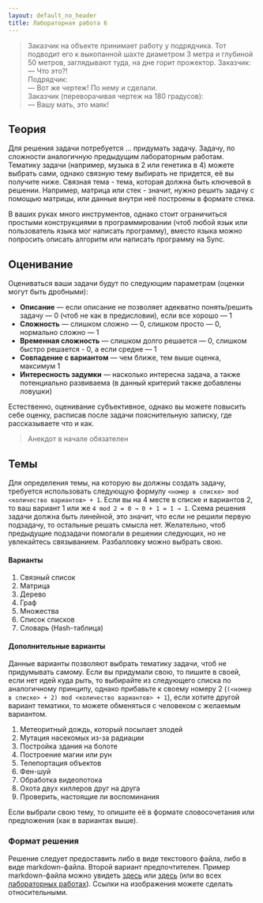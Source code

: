 ```yaml
---
layout: default_no_header
title: Лабораторная работа 6
---
```


> Заказчик на объекте принимает работу у подрядчика. Тот подводит его к выкопанной шахте диаметром 3 метра и 
> глубиной 50 метров, заглядывают туда, на дне горит прожектор.
> Заказчик:  
> — Что это?!  
> Подрядчик:  
> — Вот же чертеж! По нему и сделали.  
> Заказчик (переворачивая чертеж на 180 градусов):  
> — Вашу мать, это маяк!  

## Теория

Для решения задачи потребуется ... придумать задачу. Задачу, по сложности аналогичную предыдущим лабораторным работам. Тематику
задачи (например, музыка в 2 или генетика в 4) можете выбрать сами, однако связную тему выбирать не придется, её вы получите ниже.
Связная тема - тема, которая должна быть ключевой в решении. Например, матрица или стек - значит, нужно решить задачу с помощью 
матрицы, или данные внутри неё построены в формате стека.

В ваших руках много инструментов, однако стоит ограничиться простыми конструкциями в программировании (чтоб любой язык или 
пользователь языка мог написать программу), вместо языка можно попросить описать алгоритм или написать программу на Sync.

## Оценивание

Оцениваться ваши задачи будут по следующим параметрам (оценки могут быть дробными):

- **Описание** — если описание не позволяет адекватно понять/решить задачу — 0 (чтоб не как в предисловии), если все хорошо — 1
- **Сложность** — слишком сложно — 0, слишком просто — 0, нормально сложно — 1
- **Временная сложность** — слишком долго решается — 0, слишком быстро решается - 0, а если средне — 1
- **Совпадение с вариантом** — чем ближе, тем выше оценка, максимум 1
- **Интересность задумки** — насколько интересна задача, а также потенциально развиваема (в данный критерий также добавлены ловушки)

Естественно, оценивание субъективное, однако вы можете повысить себе оценку, расписав после задачи пояснительную записку, 
где рассказываете что и как.

> Анекдот в начале обязателен  

## Темы

Для определения темы, на которую вы должны создать задачу, требуется использовать следующую формулу 
`<номер в списке> mod <количество вариантов> + 1`. Если вы на 4 месте в списке и вариантов 2, то ваш вариант 1 или 
же `4 mod 2 = 0 → 0 + 1 = 1 → 1`. Схема решения задачи должна быть линейной, это значит, что если не решили первую подзадачу, 
то остальные решать смысла нет. Желательно, чтоб предыдущие подзадачи помогали в решении следующих, но не увлекайтесь связыванием.
Разбалловку можно выбрать свою. 

#### Варианты

1. Связный список
2. Матрица
3. Дерево
4. Граф
5. Множества
6. Список списков
7. Словарь (Hash-таблица)

#### Дополнительные варианты

Данные варианты позволяют выбрать тематику задачи, чтоб не придумывать самому. Если вы придумали свою, то пишите в своей, если 
нет идей куда рыть, то выбирайте из следующего списка по аналогичному принципу, однако прибавьте к своему номеру 2 (`(<номер в списке> + 2) mod <количество вариантов> + 1`), 
если хотите другой вариант тематики, то можете обменяться с человеком с желаемым вариантом.

1. Метеоритный дождь, который посылает злодей
2. Мутация насекомых из-за радиации
3. Постройка здания на болоте
4. Построение магии или рун
5. Телепортация объектов
6. Фен-шуй
7. Обработка видеопотока
8. Охота двух киллеров друг на друга
9. Проверить, настоящие ли воспоминания

Если выбрали свою тему, то опишите её в формате словосочетания или предложения (как в вариантах выше).

### Формат решения

Решение следует предоставить либо в виде текстового файла, либо в виде markdown-файла. Второй вариант предпочтителен. Пример markdown-файла
можно увидеть [здесь][lab-1-raw] или [здесь][lab-3-raw] (или во всех [лабораторных работах][labs-raw]). Ссылки на изображения можете сделать относительными.

[labs-raw]: https://github.com/octo-gone/sync-execution/tree/gh-pages/ifmsh
[lab-1-raw]: https://raw.githubusercontent.com/octo-gone/sync-execution/gh-pages/ifmsh/lab-1.md
[lab-3-raw]: https://raw.githubusercontent.com/octo-gone/sync-execution/gh-pages/ifmsh/lab-3.md